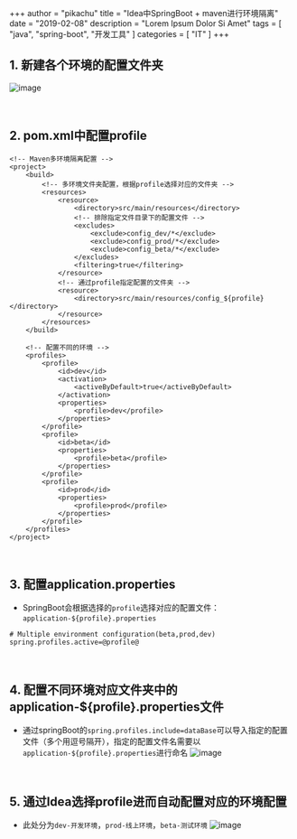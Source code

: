 +++
author = "pikachu"
title = "Idea中SpringBoot + maven进行环境隔离"
date = "2019-02-08"
description = "Lorem Ipsum Dolor Si Amet"
tags = [
	"java",
	"spring-boot",
	"开发工具"
]
categories = [
    "IT"
]
+++


## 1. 新建各个环境的配置文件夹
![image](https://user-images.githubusercontent.com/38284818/52459314-61ac7f80-2b9f-11e9-92b6-ec2d5cd1b1ca.png)

&nbsp;

## 2. pom.xml中配置profile
```
<!-- Maven多环境隔离配置 -->
<project>
    <build>
        <!-- 多环境文件夹配置，根据profile选择对应的文件夹 -->
    	<resources>
    		<resource>
    			<directory>src/main/resources</directory>
    			<!-- 排除指定文件目录下的配置文件 -->
    			<excludes>
    				<exclude>config_dev/*</exclude>
    				<exclude>config_prod/*</exclude>
    				<exclude>config_beta/*</exclude>
    			</excludes>
    			<filtering>true</filtering>
    		</resource>
    		<!-- 通过profile指定配置的文件夹 -->
    		<resource>
    			<directory>src/main/resources/config_${profile}</directory>
    		</resource>
    	</resources>
    </build>
    
    <!-- 配置不同的环境 -->
    <profiles>
        <profile>
            <id>dev</id>
            <activation>
                <activeByDefault>true</activeByDefault>
            </activation>
            <properties>
                <profile>dev</profile>
            </properties>
        </profile>
    	<profile>
            <id>beta</id>
            <properties>
                <profile>beta</profile>
            </properties>
        </profile>
        <profile>
            <id>prod</id>
            <properties>
                <profile>prod</profile>
            </properties>
        </profile>
    </profiles>
</project>
```

&nbsp;

## 3. 配置application.properties
- SpringBoot会根据选择的`profile`选择对应的配置文件：`application-${profile}.properties`
```
# Multiple environment configuration(beta,prod,dev)
spring.profiles.active=@profile@
```

&nbsp;

## 4. 配置不同环境对应文件夹中的application-${profile}.properties文件
- 通过springBoot的`spring.profiles.include=dataBase`可以导入指定的配置文件（多个用逗号隔开），指定的配置文件名需要以`application-${profile}.properties`进行命名
![image](https://user-images.githubusercontent.com/38284818/52459902-c0bfc380-2ba2-11e9-8d62-cb6afd9fda77.png)

&nbsp;

## 5. 通过Idea选择profile进而自动配置对应的环境配置
- 此处分为`dev-开发环境`，`prod-线上环境`，`beta-测试环境`
![image](https://user-images.githubusercontent.com/38284818/52459073-0b8b0c80-2b9e-11e9-9d0f-5c343b84b84f.png)
